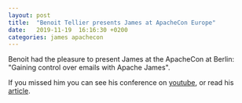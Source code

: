 ```yaml
---
layout: post
title:  "Benoit Tellier presents James at ApacheCon Europe"
date:   2019-11-19  16:16:30 +0200
categories: james apachecon
---
```


Benoit had the pleasure to present James at the ApacheCon at Berlin: "Gaining control over emails with Apache James".

If you missed him you can see his conference on [youtube][Youtube], or read his [article][article].

[youtube]: https://www.youtube.com/watch?v=zr8qpNkL6U4
[article]: https://medium.com/linagora-engineering/linagora-representing-james-at-the-apachecon-europe-2019-c6e28b31242a
